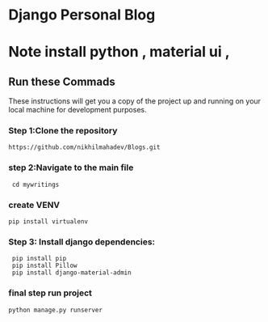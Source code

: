 # Django Personal Blog

# Note install python , material ui , 
## Run these Commads

 These instructions will get you a copy of the project up and running on your local machine for development  purposes.
### Step 1:Clone the repository
    https://github.com/nikhilmahadev/Blogs.git

### step 2:Navigate to the main file 
     cd mywritings 
### create VENV  
    pip install virtualenv
  
### Step 3: Install django dependencies:
     pip install pip   
     pip install Pillow
     pip install django-material-admin   
### final step run project 
    python manage.py runserver
 
